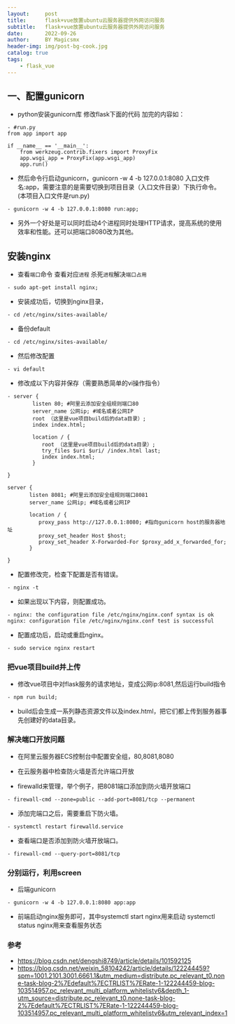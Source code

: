 ```yaml
---
layout:     post
title:      flask+vue放置ubuntu云服务器提供外网访问服务
subtitle:   flask+vue放置ubuntu云服务器提供外网访问服务
date:       2022-09-26
author:     BY Magicsmx
header-img: img/post-bg-cook.jpg
catalog: true
tags:
    - flask_vue
---
```


## 一、配置gunicorn

- python安装gunicorn库 修改flask下面的代码
加完的内容如：
```	objc
- #run.py
from app import app

if __name__ == '__main__':
    from werkzeug.contrib.fixers import ProxyFix
    app.wsgi_app = ProxyFix(app.wsgi_app)
    app.run()

```

- 然后命令行启动gunicorn，gunicorn -w 4 -b 127.0.0.1:8080 入口文件名:app，需要注意的是需要切换到项目目录（入口文件目录）下执行命令。(本项目入口文件是run.py)
```	objc
- gunicorn -w 4 -b 127.0.0.1:8080 run:app;
```
- 另外一个好处是可以同时启动4个进程同时处理HTTP请求，提高系统的使用效率和性能。还可以把端口8080改为其他。

## 安装nginx

- 查看`端口`命令 查看对应`进程` 杀死`进程`解决`端口占用`
```	objc
- sudo apt-get install nginx;
```
- 安装成功后，切换到nginx目录，
```	objc
- cd /etc/nginx/sites-available/
```
- 备份default
```	objc
- cd /etc/nginx/sites-available/
```
- 然后修改配置
```	objc
- vi default
```
- 修改成以下内容并保存（需要熟悉简单的vi操作指令）
```	objc
- server {
        listen 80; #阿里云添加安全组规则端口80
        server_name 公网ip; #域名或者公网IP
        root （这里是vue项目build后的data目录）;
        index index.html;

        location / {
           root （这里是vue项目build后的data目录）;
           try_files $uri $uri/ /index.html last;
           index index.html;
        }

}

server {
       listen 8081; #阿里云添加安全组规则端口8081
       server_name 公网ip; #域名或者公网IP

       location / {
          proxy_pass http://127.0.0.1:8080; #指向gunicorn host的服务器地址
          proxy_set_header Host $host;
          proxy_set_header X-Forwarded-For $proxy_add_x_forwarded_for;
       }

}
```
- 配置修改完，检查下配置是否有错误。
```	objc
- nginx -t
```
- 如果出现以下内容，则配置成功。
```	objc
- nginx: the configuration file /etc/nginx/nginx.conf syntax is ok
nginx: configuration file /etc/nginx/nginx.conf test is successful
```

- 配置成功后，启动或重启nginx。
```	objc
- sudo service nginx restart
```

### 把vue项目build并上传

- 修改vue项目中对flask服务的请求地址，变成公网ip:8081,然后运行build指令
```	objc
- npm run build;
```

- build后会生成一系列静态资源文件以及index.html，把它们都上传到服务器事先创建好的data目录。


### 解决端口开放问题

- 在阿里云服务器ECS控制台中配置安全组，80,8081,8080
- 在云服务器中检查防火墙是否允许端口开放


- firewalld来管理，举个例子，把8081端口添加到防火墙开放端口
```	objc
- firewall-cmd --zone=public --add-port=8081/tcp --permanent
```
- 添加完端口之后，需要重启下防火墙。
```	objc
- systemctl restart firewalld.service
```
- 查看端口是否添加到防火墙开放端口。
```	objc
- firewall-cmd --query-port=8081/tcp
```
### 分别运行，利用screen


- 后端gunicorn
```	objc
- gunicorn -w 4 -b 127.0.0.1:8080 app:app
```
- 前端启动nginx服务即可，其中systemctl start nginx用来启动 systemctl status nginx用来查看服务状态




### 参考
- [https://blog.csdn.net/dengshi8749/article/details/101592125
](https://blog.csdn.net/dengshi8749/article/details/101592125)
- [https://blog.csdn.net/weixin_58104242/article/details/122244459?spm=1001.2101.3001.6661.1&utm_medium=distribute.pc_relevant_t0.none-task-blog-2%7Edefault%7ECTRLIST%7ERate-1-122244459-blog-103514957.pc_relevant_multi_platform_whitelistv6&depth_1-utm_source=distribute.pc_relevant_t0.none-task-blog-2%7Edefault%7ECTRLIST%7ERate-1-122244459-blog-103514957.pc_relevant_multi_platform_whitelistv6&utm_relevant_index=1
](https://blog.csdn.net/weixin_58104242/article/details/122244459?spm=1001.2101.3001.6661.1&utm_medium=distribute.pc_relevant_t0.none-task-blog-2%7Edefault%7ECTRLIST%7ERate-1-122244459-blog-103514957.pc_relevant_multi_platform_whitelistv6&depth_1-utm_source=distribute.pc_relevant_t0.none-task-blog-2%7Edefault%7ECTRLIST%7ERate-1-122244459-blog-103514957.pc_relevant_multi_platform_whitelistv6&utm_relevant_index=1)